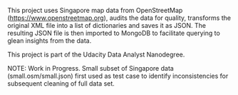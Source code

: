 This project uses Singapore map data from OpenStreetMap (https://www.openstreetmap.org),
audits the data for quality, transforms the original XML file into a list of dictionaries
and saves it as JSON. The resulting JSON file is then imported to MongoDB to facilitate
querying to glean insights from the data. 

This project is part of the Udacity Data Analyst Nanodegree.

NOTE: Work in Progress. Small subset of Singapore data (small.osm/small.json)
first used as test case to identify inconsistencies for subsequent cleaning of full data 
set.